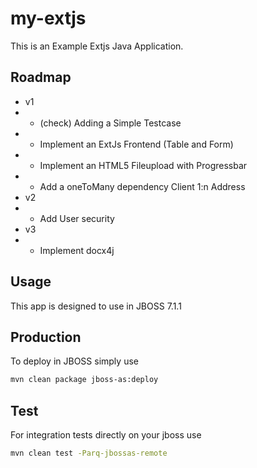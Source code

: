 my-extjs
========
This is an Example Extjs Java Application.

Roadmap
--------
- v1
- - (check) Adding a Simple Testcase
- - Implement an ExtJs Frontend (Table and Form)
- - Implement an HTML5 Fileupload with Progressbar
- - Add a oneToMany dependency Client 1:n Address
- v2
- - Add User security
- v3
- - Implement docx4j

Usage
--------
This app is designed to use in JBOSS 7.1.1

Production
--------
To deploy in JBOSS simply use
```sh
mvn clean package jboss-as:deploy
```

Test
--------
For integration tests directly on your jboss use
```sh
mvn clean test -Parq-jbossas-remote
```
